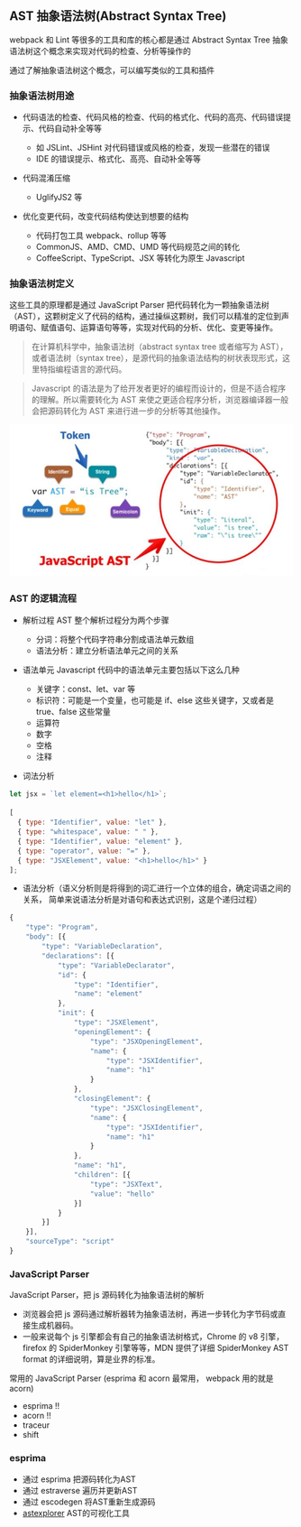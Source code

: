 ## AST 抽象语法树(Abstract Syntax Tree)

webpack 和 Lint 等很多的工具和库的核心都是通过 Abstract Syntax Tree 抽象语法树这个概念来实现对代码的检查、分析等操作的

通过了解抽象语法树这个概念，可以编写类似的工具和插件

### 抽象语法树用途

- 代码语法的检查、代码风格的检查、代码的格式化、代码的高亮、代码错误提示、代码自动补全等等

  - 如 JSLint、JSHint 对代码错误或风格的检查，发现一些潜在的错误
  - IDE 的错误提示、格式化、高亮、自动补全等等

- 代码混淆压缩

  - UglifyJS2 等

- 优化变更代码，改变代码结构使达到想要的结构
  - 代码打包工具 webpack、rollup 等等
  - CommonJS、AMD、CMD、UMD 等代码规范之间的转化
  - CoffeeScript、TypeScript、JSX 等转化为原生 Javascript

### 抽象语法树定义

这些工具的原理都是通过 JavaScript Parser 把代码转化为一颗抽象语法树（AST），这颗树定义了代码的结构，通过操纵这颗树，我们可以精准的定位到声明语句、赋值语句、运算语句等等，实现对代码的分析、优化、变更等操作。

> 在计算机科学中，抽象语法树（abstract syntax tree 或者缩写为 AST），或者语法树（syntax tree），是源代码的抽象语法结构的树状表现形式，这里特指编程语言的源代码。

> Javascript 的语法是为了给开发者更好的编程而设计的，但是不适合程序的理解。所以需要转化为 AST 来使之更适合程序分析，浏览器编译器一般会把源码转化为 AST 来进行进一步的分析等其他操作。

![image](./images/ast.jpg)

### AST 的逻辑流程

- 解析过程 AST 整个解析过程分为两个步骤
  - 分词：将整个代码字符串分割成语法单元数组
  - 语法分析：建立分析语法单元之间的关系

- 语法单元 Javascript 代码中的语法单元主要包括以下这么几种
  - 关键字：const、let、var 等
  - 标识符：可能是一个变量，也可能是 if、else 这些关键字，又或者是 true、false 这些常量
  - 运算符
  - 数字
  - 空格
  - 注释

- 词法分析
```js
let jsx = `let element=<h1>hello</h1>`;

[
  { type: "Identifier", value: "let" },
  { type: "whitespace", value: " " },
  { type: "Identifier", value: "element" },
  { type: "operator", value: "=" },
  { type: "JSXElement", value: "<h1>hello</h1>" }
];
```

- 语法分析（语义分析则是将得到的词汇进行一个立体的组合，确定词语之间的关系， 简单来说语法分析是对语句和表达式识别，这是个递归过程）
```js
{
    "type": "Program",
    "body": [{
        "type": "VariableDeclaration",
        "declarations": [{
            "type": "VariableDeclarator",
            "id": {
                "type": "Identifier",
                "name": "element"
            },
            "init": {
                "type": "JSXElement",
                "openingElement": {
                    "type": "JSXOpeningElement",
                    "name": {
                        "type": "JSXIdentifier",
                        "name": "h1"
                    }
                },
                "closingElement": {
                    "type": "JSXClosingElement",
                    "name": {
                        "type": "JSXIdentifier",
                        "name": "h1"
                    }
                },
                "name": "h1",
                "children": [{
                    "type": "JSXText",
                    "value": "hello"
                }]
            }
        }]
    }],
    "sourceType": "script"
}
```

### JavaScript Parser

JavaScript Parser，把 js 源码转化为抽象语法树的解析

- 浏览器会把 js 源码通过解析器转为抽象语法树，再进一步转化为字节码或直接生成机器码。
- 一般来说每个 js 引擎都会有自己的抽象语法树格式，Chrome 的 v8 引擎，firefox 的 SpiderMonkey 引擎等等，MDN 提供了详细 SpiderMonkey AST format 的详细说明，算是业界的标准。

常用的 JavaScript Parser (esprima 和 acorn 最常用， webpack 用的就是 acorn)

- esprima !!
- acorn !!
- traceur
- shift

### esprima
- 通过 esprima 把源码转化为AST
- 通过 estraverse 遍历并更新AST
- 通过 escodegen 将AST重新生成源码
- [astexplorer](https://astexplorer.net/) AST的可视化工具
